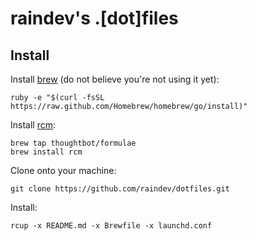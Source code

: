 raindev's .[dot]files
=====================

Install
-------

Install [brew](http://brew.sh) (do not believe you're not using it yet):

    ruby -e "$(curl -fsSL https://raw.github.com/Homebrew/homebrew/go/install)"

Install [rcm](https://github.com/thoughtbot/rcm):

    brew tap thoughtbot/formulae
    brew install rcm

Clone onto your machine:

    git clone https://github.com/raindev/dotfiles.git

Install:

    rcup -x README.md -x Brewfile -x launchd.conf
